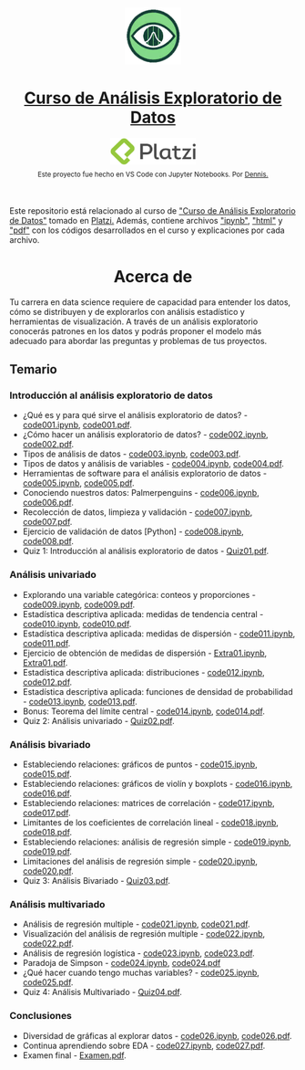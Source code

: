 <p align="center"><a href="https://platzi.com/cursos/analisis-exploratorio-datos/"><img src="codes/images/logo.png" alt="MarkText" width="100" height="100"></p>

<h1 align="center"><a href="https://platzi.com/cursos/analisis-exploratorio-datos/">Curso de Análisis Exploratorio de Datos</a></h1>

<div align="center">
  <a href="https://platzi.com">
    <img src="codes/images/platzi.png" width="150" height="47" alt="Platzi">
  </a>
</div>

<div align="center">
  <sub>Este proyecto fue hecho en VS Code con Jupyter Notebooks. Por
    <a href="https://github.com/DensLopez">Dennis.</a>
  </sub>
</div>
<br />
<br />

Este repositorio está relacionado al curso de <a href="https://platzi.com/cursos/analisis-exploratorio-datos/">"Curso de Análisis Exploratorio de Datos"</a> tomado en <a href="https://platzi.com">Platzi.</a> Además, contiene archivos ["ipynb"](codes), ["html"](codes/html/) y ["pdf"](codes/pdfs/) con los códigos desarrollados en el curso y explicaciones por cada archivo.
<br />

<h1 align="center">Acerca de </h1>
Tu carrera en data science requiere de capacidad para entender los datos, cómo se distribuyen y de explorarlos con análisis estadístico y herramientas de visualización. A través de un análisis exploratorio conocerás patrones en los datos y podrás proponer el modelo más adecuado para abordar las preguntas y problemas de tus proyectos.

<br />

## Temario

### Introducción al análisis exploratorio de datos

- ¿Qué es y para qué sirve el análisis exploratorio de datos? - [code001.ipynb](codes/code001.ipynb), [code001.pdf](codes/pdfs/code001.pdf).
- ¿Cómo hacer un análisis exploratorio de datos? - [code002.ipynb](codes/code002.ipynb), [code002.pdf](codes/pdfs/code002.pdf).
- Tipos de análisis de datos - [code003.ipynb](codes/code003.ipynb), [code003.pdf](codes/pdfs/code003.pdf).
- Tipos de datos y análisis de variables - [code004.ipynb](codes/code004.ipynb), [code004.pdf](codes/pdfs/code004.pdf).
- Herramientas de software para el análisis exploratorio de datos - [code005.ipynb](codes/code005.ipynb), [code005.pdf](codes/pdfs/code005.pdf).
- Conociendo nuestros datos: Palmerpenguins - [code006.ipynb](codes/code006.ipynb), [code006.pdf](codes/pdfs/code006.pdf).
- Recolección de datos, limpieza y validación - [code007.ipynb](codes/code007.ipynb), [code007.pdf](codes/pdfs/code007.pdf).
- Ejercicio de validación de datos [Python] - [code008.ipynb](codes/code008.ipynb), [code008.pdf](codes/pdfs/code008.pdf).
- Quiz 1: Introducción al análisis exploratorio de datos -  [Quiz01.pdf](codes/pdfs/quiz01.pdf).

### Análisis univariado

- Explorando una variable categórica: conteos y proporciones - [code009.ipynb](codes/code009.ipynb), [code009.pdf](codes/pdfs/code009.pdf).
- Estadística descriptiva aplicada: medidas de tendencia central - [code010.ipynb](codes/code010.ipynb), [code010.pdf](codes/pdfs/code010.pdf).
- Estadística descriptiva aplicada: medidas de dispersión - [code011.ipynb](codes/code011.ipynb), [code011.pdf](codes/pdfs/code011.pdf).
- Ejercicio de obtención de medidas de dispersión - [Extra01.ipynb](codes/Extra01.ipynb), [Extra01.pdf](codes/pdfs/Extra01.pdf).
- Estadística descriptiva aplicada: distribuciones - [code012.ipynb](codes/code012.ipynb), [code012.pdf](codes/pdfs/code012.pdf).
- Estadística descriptiva aplicada: funciones de densidad de probabilidad - [code013.ipynb](codes/code013.ipynb), [code013.pdf](codes/pdfs/code013.pdf).
- Bonus: Teorema del límite central - [code014.ipynb](codes/code014.ipynb), [code014.pdf](codes/pdfs/code014.pdf).
- Quiz 2: Análisis univariado - [Quiz02.pdf](codes/pdfs/quiz02.pdf).

### Análisis bivariado

- Estableciendo relaciones: gráficos de puntos - [code015.ipynb](codes/code015.ipynb), [code015.pdf](codes/pdfs/code015.pdf).
- Estableciendo relaciones: gráficos de violín y boxplots - [code016.ipynb](codes/code016.ipynb), [code016.pdf](codes/pdfs/code016.pdf).
- Estableciendo relaciones: matrices de correlación - [code017.ipynb](codes/code017.ipynb), [code017.pdf](codes/pdfs/code017.pdf).
- Limitantes de los coeficientes de correlación lineal - [code018.ipynb](codes/code018.ipynb), [code018.pdf](codes/pdfs/code018.pdf).
- Estableciendo relaciones: análisis de regresión simple - [code019.ipynb](codes/code019.ipynb), [code019.pdf](codes/pdfs/code019.pdf).
- Limitaciones del análisis de regresión simple - [code020.ipynb](codes/code020.ipynb), [code020.pdf](codes/pdfs/code020.pdf).
- Quiz 3: Análisis Bivariado - [Quiz03.pdf](codes/pdfs/quiz03.pdf).

### Análisis multivariado

- Análisis de regresión multiple - [code021.ipynb](codes/code021.ipynb), [code021.pdf](codes/pdfs/code021.pdf).
- Visualización del análisis de regresión multiple - [code022.ipynb](codes/code022.ipynb), [code022.pdf](codes/pdfs/code022.pdf).
- Análisis de regresión logística - [code023.ipynb](codes/code023.ipynb), [code023.pdf](codes/pdfs/code023.pdf).
- Paradoja de Simpson - [code024.ipynb](codes/code024.ipynb), [code024.pdf](codes/pdfs/code024.pdf)
- ¿Qué hacer cuando tengo muchas variables? - [code025.ipynb](codes/code025.ipynb), [code025.pdf](codes/pdfs/code025.pdf).
- Quiz 4: Análisis Multivariado - [Quiz04.pdf](codes/pdfs/quiz04.pdf).

### Conclusiones

- Diversidad de gráficas al explorar datos - [code026.ipynb](codes/code026.ipynb), [code026.pdf](codes/pdfs/code026.pdf).
- Continua aprendiendo sobre EDA - [code027.ipynb](codes/code027.ipynb), [code027.pdf](codes/pdfs/code027.pdf).
- Examen final - [Examen.pdf](codes/pdfs/Examen.pdf).
